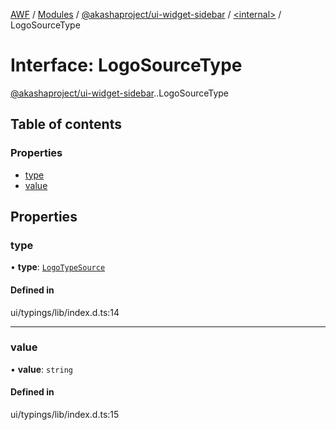 [AWF](../README.md) / [Modules](../modules.md) / [@akashaproject/ui-widget-sidebar](../modules/akashaproject_ui_widget_sidebar.md) / [<internal\>](../modules/akashaproject_ui_widget_sidebar._internal_.md) / LogoSourceType

# Interface: LogoSourceType

[@akashaproject/ui-widget-sidebar](../modules/akashaproject_ui_widget_sidebar.md).[<internal>](../modules/akashaproject_ui_widget_sidebar._internal_.md).LogoSourceType

## Table of contents

### Properties

- [type](akashaproject_ui_widget_sidebar._internal_.LogoSourceType.md#type)
- [value](akashaproject_ui_widget_sidebar._internal_.LogoSourceType.md#value)

## Properties

### type

• **type**: [`LogoTypeSource`](../enums/akashaproject_ui_widget_sidebar._internal_.LogoTypeSource.md)

#### Defined in

ui/typings/lib/index.d.ts:14

___

### value

• **value**: `string`

#### Defined in

ui/typings/lib/index.d.ts:15
